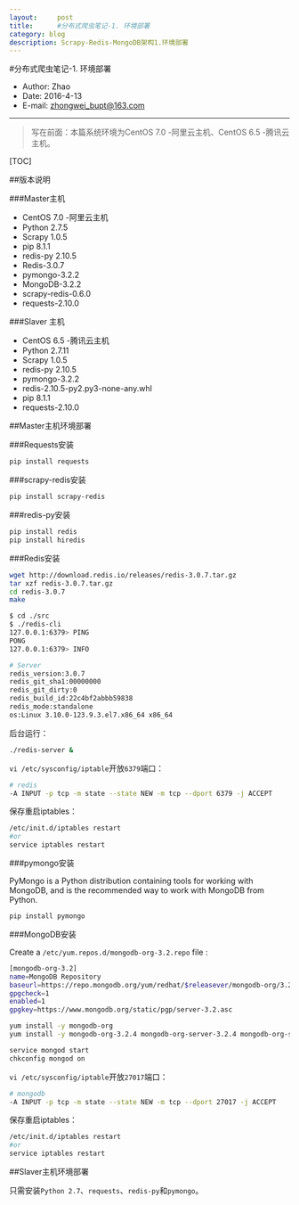 ```yaml
---
layout:     post
title:      #分布式爬虫笔记-1. 环境部署
category: blog
description: Scrapy-Redis-MongoDB架构֮1.环境部署
---
```


#分布式爬虫笔记-1. 环境部署

- Author:  Zhao
- Date:     2016-4-13
- E-mail:  zhongwei_bupt@163.com

----------------------

>写在前面：本篇系统环境为CentOS 7.0 -阿里云主机、CentOS 6.5 -腾讯云主机。

[TOC]


##版本说明

###Master主机

* CentOS 7.0 -阿里云主机
* Python 2.7.5
* Scrapy 1.0.5
* pip 8.1.1
* redis-py 2.10.5
* Redis-3.0.7
* pymongo-3.2.2
* MongoDB-3.2.2
* scrapy-redis-0.6.0
* requests-2.10.0

###Slaver 主机
* CentOS 6.5 -腾讯云主机
* Python 2.7.11
* Scrapy 1.0.5
* redis-py 2.10.5
* pymongo-3.2.2
* redis-2.10.5-py2.py3-none-any.whl
* pip 8.1.1
* requests-2.10.0

##Master主机环境部署

###Requests安装

``` bash
pip install requests
```

###scrapy-redis安装

``` bash
pip install scrapy-redis
```

###redis-py安装

``` bash
pip install redis
pip install hiredis
```

###Redis安装

``` bash
wget http://download.redis.io/releases/redis-3.0.7.tar.gz
tar xzf redis-3.0.7.tar.gz
cd redis-3.0.7
make
```

``` bash
$ cd ./src
$ ./redis-cli
127.0.0.1:6379> PING
PONG
127.0.0.1:6379> INFO

# Server
redis_version:3.0.7
redis_git_sha1:00000000
redis_git_dirty:0
redis_build_id:22c4bf2abbb59838
redis_mode:standalone
os:Linux 3.10.0-123.9.3.el7.x86_64 x86_64
```

后台运行：
``` bash
./redis-server &  
```

`vi /etc/sysconfig/iptable`开放`6379`端口：

``` bash
# redis
-A INPUT -p tcp -m state --state NEW -m tcp --dport 6379 -j ACCEPT
```

保存重启iptables：

``` bash
/etc/init.d/iptables restart
#or 
service iptables restart
```

###pymongo安装

PyMongo is a Python distribution containing tools for working with MongoDB, and is the recommended way to work with MongoDB from Python.

``` bash
pip install pymongo
```

###MongoDB安装

Create a `/etc/yum.repos.d/mongodb-org-3.2.repo` file :

``` bash
[mongodb-org-3.2]
name=MongoDB Repository
baseurl=https://repo.mongodb.org/yum/redhat/$releasever/mongodb-org/3.2/x86_64/
gpgcheck=1
enabled=1
gpgkey=https://www.mongodb.org/static/pgp/server-3.2.asc
```

``` bash
yum install -y mongodb-org
yum install -y mongodb-org-3.2.4 mongodb-org-server-3.2.4 mongodb-org-shell-3.2.4 mongodb-org-mongos-3.2.4 mongodb-org-tools-3.2.4
```

``` bash
service mongod start
chkconfig mongod on
```

`vi /etc/sysconfig/iptable`开放`27017`端口：

``` bash
# mongodb
-A INPUT -p tcp -m state --state NEW -m tcp --dport 27017 -j ACCEPT
```

保存重启iptables：

``` bash
/etc/init.d/iptables restart
#or 
service iptables restart
```

##Slaver主机环境部署

只需安装`Python 2.7`、`requests`、`redis-py`和`pymongo`。


